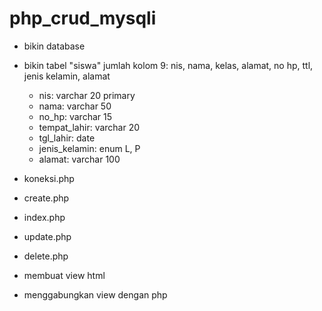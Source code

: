 # php_crud_mysqli

- bikin database
- bikin tabel "siswa" jumlah kolom 9: nis, nama, kelas, alamat, no hp, ttl, jenis kelamin, alamat
    - nis: varchar 20 primary
    - nama: varchar 50
    - no_hp: varchar 15
    - tempat_lahir: varchar 20
    - tgl_lahir: date
    - jenis_kelamin: enum L, P
    - alamat: varchar 100
- koneksi.php
- create.php
- index.php
- update.php
- delete.php

- membuat view html

- menggabungkan view dengan php